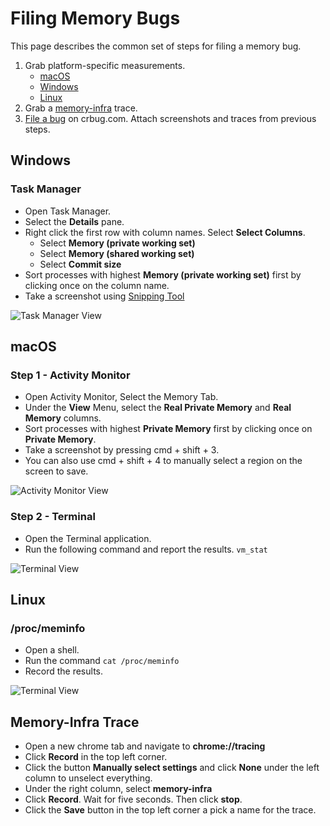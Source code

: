 # Filing Memory Bugs

This page describes the common set of steps for filing a memory bug.

1. Grab platform-specific measurements.
    * [macOS](#macOS)
    * [Windows](#Windows)
    * [Linux](#Linux)
2. Grab a [memory-infra](#memory-infra) trace.
3. [File a
   bug](https://bugs.chromium.org/p/chromium/issues/entry?template=Memory%20usage)
   on crbug.com. Attach screenshots and traces from previous steps.

## Windows

### Task Manager

* Open Task Manager.
* Select the **Details** pane.
* Right click the first row with column names. Select **Select Columns**.
    * Select **Memory (private working set)**
    * Select **Memory (shared working set)**
    * Select **Commit size**
* Sort processes with highest **Memory (private working set)** first by clicking
  once on the column name.
* Take a screenshot using [Snipping
  Tool](https://support.microsoft.com/en-us/help/13776/windows-use-snipping-tool-to-capture-screenshots)

![Task Manager View](https://storage.googleapis.com/chromium-docs.appspot.com/memory_windows_task_manager.png)

## macOS

### Step 1 - Activity Monitor

* Open Activity Monitor, Select the Memory Tab.
* Under the **View** Menu, select the **Real Private Memory** and **Real Memory** columns.
* Sort processes with highest **Private Memory** first by clicking once on **Private Memory**.
* Take a screenshot by pressing cmd + shift + 3.
* You can also use cmd + shift + 4 to manually select a region on the screen to save.

![Activity Monitor View](https://storage.googleapis.com/chromium-docs.appspot.com/memory_macos_activity_monitor.png)

### Step 2 - Terminal

* Open the Terminal application.
* Run the following command and report the results. ```vm_stat```

![Terminal View](https://storage.googleapis.com/chromium-docs.appspot.com/memory_macos_terminal_vmstat.png)

## Linux

### /proc/meminfo

* Open a shell.
* Run the command ```cat /proc/meminfo```
* Record the results.

![Terminal View](https://storage.googleapis.com/chromium-docs.appspot.com/memory_linux_meminfo.png)

## <a name="memory-infra"></a> Memory-Infra Trace

* Open a new chrome tab and navigate to **chrome://tracing**
* Click **Record** in the top left corner.
* Click the button **Manually select settings** and click **None** under the left column to unselect everything.
* Under the right column, select **memory-infra**
* Click **Record**. Wait for five seconds. Then click **stop**.
* Click the **Save** button in the top left corner a pick a name for the trace.
